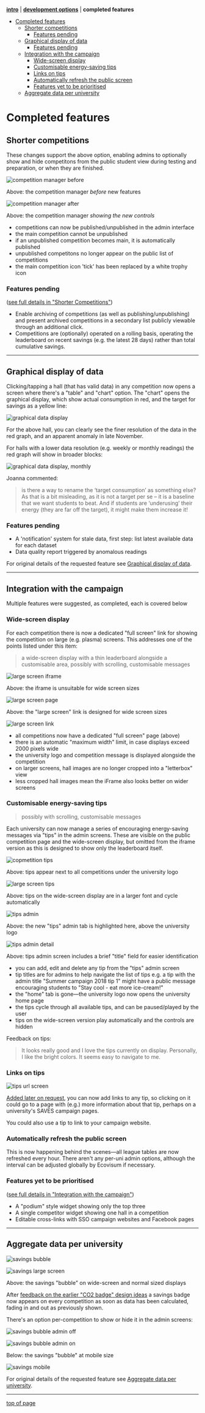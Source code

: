 [**intro**](readme.md) | [**development options**](development-options.md) | **completed features**

- [Completed features](#completed-features)
  - [Shorter competitions](#shorter-competitions)
    - [Features pending](#features-pending)
  - [Graphical display of data](#graphical-display-of-data)
    - [Features pending](#features-pending-1)
  - [Integration with the campaign](#integration-with-the-campaign)
    - [Wide-screen display](#wide-screen-display)
    - [Customisable energy-saving tips](#customisable-energy-saving-tips)
    - [Links on tips](#links-on-tips)
    - [Automatically refresh the public screen](#automatically-refresh-the-public-screen)
    - [Features yet to be prioritised](#features-yet-to-be-prioritised)
  - [Aggregate data per university](#aggregate-data-per-university)

# Completed features

## Shorter competitions

These changes support the above option, enabling admins to optionally show and hide competitons from the public student view during testing and preparation, or when they are finished.

![competition manager before](images/competition-management-before.png)

Above: the competition manager *before* new features

![competition manager after](images/competition-management-after.png)

Above: the competition manager *showing the new controls*

- competitions can now be published/unpublished in the admin interface
- the main competition cannot be unpublished
- if an unpublished competition becomes main, it is automatically published
- unpublished competitons no longer appear on the public list of competitions
- the main competition icon 'tick' has been replaced by a white trophy icon

### Features pending

([see full details in "Shorter Competitions"](development-options.md#shorter-competitions-see-progress))

- Enable archiving of competitions (as well as publishing/unpublishing) and present archived competitions in a secondary list publicly viewable through an additional click.
- Competitions are (optionally) operated on a rolling basis, operating the leaderboard on recent savings (e.g. the latest 28 days) rather than total cumulative savings.

---

## Graphical display of data

Clicking/tapping a hall (that has valid data) in any competition now opens a screen where there's a "table" and "chart" option. The "chart" opens the graphical display, which show actual consumption in red, and the target for savings as a yellow line:

![graphical data display](images/graphical-data-display.png)

For the above hall, you can clearly see the finer resolution of the data in the red graph, and an apparent anomaly in late November.

For halls with a lower data resolution (e.g. weekly or monthly readings) the red graph will show in broader blocks:

![graphical data display, monthly](images/graphical-data-display-monthly.png)

Joanna commented:

> is there a way to rename the ‘target consumption’ as something else? As that is a bit misleading, as it is not a target per se – it is a baseline that we want students to beat. And if students are ‘underusing’ their energy (they are far off the target), it might make them increase it!

### Features pending

- A 'notification' system for stale data, first step: list latest available data for each dataset
- Data quality report triggered by anomalous readings

For original details of the requested feature see [Graphical display of data](development-options.md#graphical-display-of-data-priority-see-progress).

---

## Integration with the campaign

Multiple features were suggested, as completed, each is covered below

### Wide-screen display

For each competition there is now a dedicated "full screen" link for showing the competition on large (e.g. plasma) screens. This addresses one of the points listed under this item:

> a wide-screen display with a thin leaderboard alongside a customisable area, possibly with scrolling, customisable messages 

![large screen iframe](images/large-screen-iframe.png)

Above: the iframe is unsuitable for wide screen sizes

![large screen page](images/large-screen-page.png)

Above: the "large screen" link is designed for wide screen sizes

![large screen link](images/iframe-and-full-screen-links.png)

- all competitions now have a dedicated "full screen" page (above)
- there is an automatic "maximum width" limit, in case displays exceed 2000 pixels wide
- the university logo and competition message is displayed alongside the competition
- on larger screens, hall images are no longer cropped into a "letterbox" view
- less cropped hall images mean the iFrame also looks better on wider screens

### Customisable energy-saving tips

> possibly with scrolling, customisable messages

Each university can now manage a series of encouraging energy-saving messages via "tips" in the admin screens. These are visible on the public competition page and the wide-screen display, but omitted from the iframe version as this is designed to show only the leaderboard itself.

![copmetition tips](images/tips.png)

Above: tips appear next to all competitions under the university logo

![large screen tips](images/tips-wide-screen.png)

Above: tips on the wide-screen display are in a larger font and cycle automatically

![tips admin](images/tips-admin.png)

Above: the new "tips" admin tab is highlighted here, above the university logo

![tips admin detail](images/tips-admin-detail.png)

Above: tips admin screen includes a brief "title" field for easier identification

- you can add, edit and delete any tip from the "tips" admin screen
- tip titles are for admins to help navigate the list of tips e.g. a tip with the admin title "Summer campaign 2018 tip 1" might have a public message encouraging students to "Stay cool - eat more ice-cream!"
- the "home" tab is gone—the university logo now opens the university home page
- the tips cycle through all available tips, and can be paused/played by the user
- tips on the wide-screen version play automatically and the controls are hidden

Feedback on tips:

> It looks really good and I love the tips currently on display. Personally, I like the bright colors. It seems easy to navigate to me.

### Links on tips

![tips url screen](images/tip-urls.png)

[Added later on request](development-options.html#added-at-bucharest-and-september-tag-meeting), you can now add links to any tip, so clicking on it could go to a page with (e.g.) more information about that tip, perhaps on a university's SAVES campaign pages.

You could also use a tip to link to your campaign website.

### Automatically refresh the public screen

This is now happening behind the scenes—all league tables are now refreshed every hour. There aren't any per-uni admin options, although the interval can be adjusted globally by Ecovisum if necessary.

### Features yet to be prioritised

([see full details in "Integration with the campaign"](development-options.md#integration-with-the-campaign-priority-see-progress))

- A "podium" style widget showing only the top three
- A single competitor widget showing one hall in a competition
- Editable cross-links with SSO campaign websites and Facebook pages

---

## Aggregate data per university

![savings bubble](images/kittens-saving-bigscreen-jun2018.png)

![savings large screen](images/kittens-saving-jun2018.png)

Above: the savings "bubble" on wide-screen and normal sized displays

After [feedback on the earlier "CO2 badge" design ideas](co2.md) a savings badge now appears on every competition as soon as data has been calculated, fading in and out as previously shown.

There's an option per-competition to show or hide it in the admin screens:

![savings bubble admin off](images/kittens-saving-admin-off-jun2018.png)

![savings bubble admin on](images/kittens-saving-admin-on-jun2018.png)

Below: the savings "bubble" at mobile size

![savings mobile](images/kittens-saving-mob-jun2018.png)

For original details of the requested feature see [Aggregate data per university](development-options.md#aggregate-data-per-university-see-progress).

---

[top of page](#)
